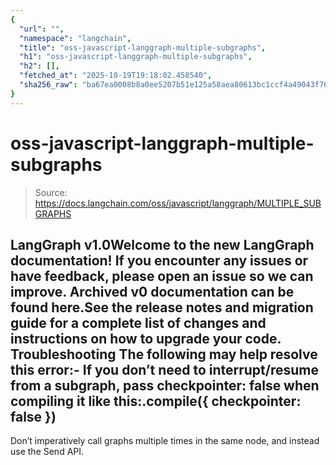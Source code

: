 ```yaml
---
{
  "url": "",
  "namespace": "langchain",
  "title": "oss-javascript-langgraph-multiple-subgraphs",
  "h1": "oss-javascript-langgraph-multiple-subgraphs",
  "h2": [],
  "fetched_at": "2025-10-19T19:18:02.458540",
  "sha256_raw": "ba67ea0008b8a0ee5207b51e125a58aea80613bc1ccf4a49043f7641bcafdcdf"
}
---
```


# oss-javascript-langgraph-multiple-subgraphs

> Source: https://docs.langchain.com/oss/javascript/langgraph/MULTIPLE_SUBGRAPHS

LangGraph v1.0Welcome to the new LangGraph documentation! If you encounter any issues or have feedback, please open an issue so we can improve. Archived v0 documentation can be found here.See the release notes and migration guide for a complete list of changes and instructions on how to upgrade your code.
Troubleshooting
The following may help resolve this error:-
If you don’t need to interrupt/resume from a subgraph, pass
checkpointer: false
when compiling it like this:.compile({ checkpointer: false })
-
Don’t imperatively call graphs multiple times in the same node, and instead use the
Send
API.